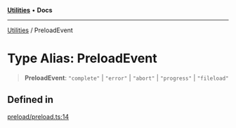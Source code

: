 [**Utilities**](../README.md) • **Docs**

***

[Utilities](../README.md) / PreloadEvent

# Type Alias: PreloadEvent

> **PreloadEvent**: `"complete"` \| `"error"` \| `"abort"` \| `"progress"` \| `"fileload"`

## Defined in

[preload/preload.ts:14](https://github.com/noobiept/utilities/blob/18352a8077ed8c48acd60199e66f10ece023322d/source/preload/preload.ts#L14)
